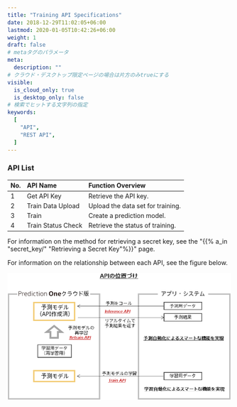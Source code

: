 ```yaml
---
title: "Training API Specifications"
date: 2018-12-29T11:02:05+06:00
lastmod: 2020-01-05T10:42:26+06:00
weight: 1
draft: false
# metaタグのパラメータ
meta:
  description: ""
# クラウド・デスクトップ限定ページの場合は片方のみtrueにする
visible:
  is_cloud_only: true
  is_desktop_only: false
# 検索でヒットする文字列の指定
keywords:
  [
    "API",
    "REST API",
  ]
---
```


### API List

| No.  |  API Name     | Function Overview              |
| :--- | :--------- | :------------------  |
|1 | Get API Key| Retrieve the API key.|
|2 | Train Data Upload| Upload the data set for training.|
|3 | Train| Create a prediction model.|
|4 | Train Status Check| Retrieve the status of training.|

For information on the method for retrieving a secret key, see the "{{% a_in "secret_key/" "Retrieving a Secret Key"%}}" page.

For information on the relationship between each API, see the figure below.

![](../img_en/t_slide109.png)


